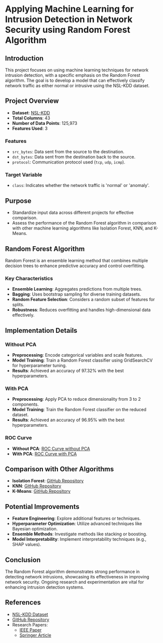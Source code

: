 # Applying Machine Learning for Intrusion Detection in Network Security using Random Forest Algorithm

## Introduction
This project focuses on using machine learning techniques for network intrusion detection, with a specific emphasis on the Random Forest algorithm. The goal is to develop a model that can effectively classify network traffic as either normal or intrusive using the NSL-KDD dataset.

## Project Overview
- **Dataset**: [NSL-KDD](https://www.kaggle.com/datasets/hassan06/nslkdd/data)
- **Total Columns**: 43
- **Number of Data Points**: 125,973
- **Features Used**: 3

### Features
- `src_bytes`: Data sent from the source to the destination.
- `dst_bytes`: Data sent from the destination back to the source.
- `protocol`: Communication protocol used (`tcp`, `udp`, `icmp`).

### Target Variable
- `class`: Indicates whether the network traffic is 'normal' or 'anomaly'.

## Purpose
- Standardize input data across different projects for effective comparison.
- Assess the performance of the Random Forest algorithm in comparison with other machine learning algorithms like Isolation Forest, KNN, and K-Means.

## Random Forest Algorithm
Random Forest is an ensemble learning method that combines multiple decision trees to enhance predictive accuracy and control overfitting. 

### Key Characteristics
- **Ensemble Learning**: Aggregates predictions from multiple trees.
- **Bagging**: Uses bootstrap sampling for diverse training datasets.
- **Random Feature Selection**: Considers a random subset of features for splits.
- **Robustness**: Reduces overfitting and handles high-dimensional data effectively.

## Implementation Details
### Without PCA
- **Preprocessing**: Encode categorical variables and scale features.
- **Model Training**: Train a Random Forest classifier using GridSearchCV for hyperparameter tuning.
- **Results**: Achieved an accuracy of 97.32% with the best hyperparameters.

### With PCA
- **Preprocessing**: Apply PCA to reduce dimensionality from 3 to 2 components.
- **Model Training**: Train the Random Forest classifier on the reduced dataset.
- **Results**: Achieved an accuracy of 96.95% with the best hyperparameters.

### ROC Curve
- **Without PCA**: [ROC Curve without PCA](https://github.com/RincyMariamThomas/ML-IDS-RF/blob/main/Output/RF%20without%20PCA/ROC%20wo%20PCA.png)
- **With PCA**: [ROC Curve with PCA](https://github.com/RincyMariamThomas/ML-IDS-RF/blob/main/Output/RF%20with%20PCA/ROC%20w%20PCA.png)

## Comparison with Other Algorithms
- **Isolation Forest**: [GitHub Repository](https://github.com/AyaanJahanzebAhmed/network_security_project)
- **KNN**: [GitHub Repository](https://github.com/akshaygk20/IDS-using-KNN)
- **K-Means**: [GitHub Repository](https://github.com/swethabotta/IDS_Using_KMEANS)

## Potential Improvements
- **Feature Engineering**: Explore additional features or techniques.
- **Hyperparameter Optimization**: Utilize advanced techniques like Bayesian optimization.
- **Ensemble Methods**: Investigate methods like stacking or boosting.
- **Model Interpretability**: Implement interpretability techniques (e.g., SHAP values).

## Conclusion
The Random Forest algorithm demonstrates strong performance in detecting network intrusions, showcasing its effectiveness in improving network security. Ongoing research and experimentation are vital for enhancing intrusion detection systems.

## References
- [NSL-KDD Dataset](https://www.kaggle.com/datasets/hassan06/nslkdd/data)
- [GitHub Repository](https://github.com/RincyMariamThomas/ML-IDS-RF)
- Research Papers:
  - [IEEE Paper](https://ieeexplore.ieee.org/abstract/document/9778286)
  - [Springer Article](https://link.springer.com/article/10.1007/s00500-021-05893-0)
